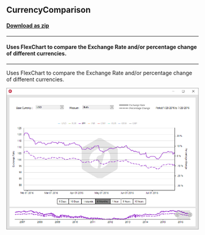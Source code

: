 ## CurrencyComparison
#### [Download as zip](https://grapecity.github.io/DownGit/#/home?url=https://github.com/GrapeCity/ComponentOne-WinForms-Samples/tree/master/Core\FlexChart\CS\CurrencyComparison)
____
#### Uses FlexChart to compare the Exchange Rate and/or percentage change of different currencies.
____
Uses FlexChart to compare the Exchange Rate and/or percentage change of different currencies.

![screenshot](screenshot.PNG)
